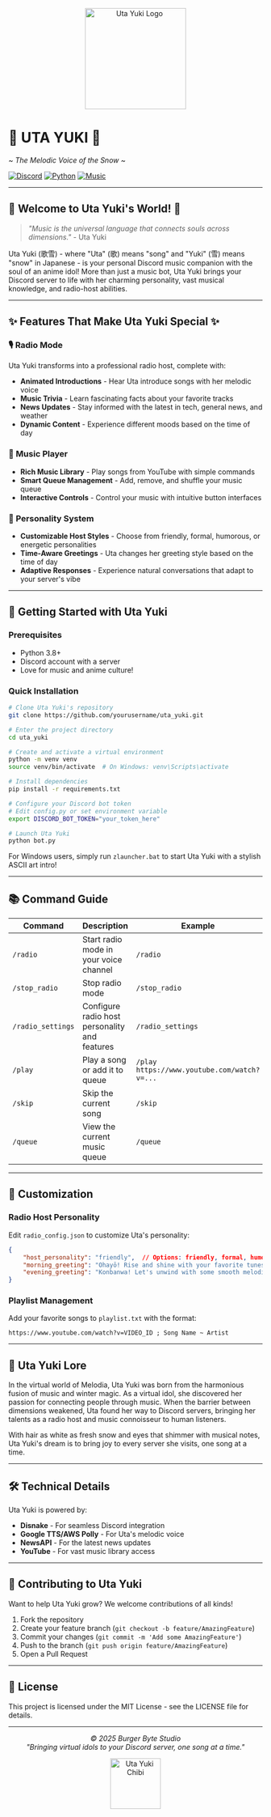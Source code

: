 <p align="center">
  <img src="https://i.imgur.com/placeholder.png" alt="Uta Yuki Logo" width="200"/>
</p>

# 🎵 UTA YUKI 🎵
*~ The Melodic Voice of the Snow ~*

[![Discord](https://img.shields.io/badge/Discord-7289DA?style=for-the-badge&logo=discord&logoColor=white)](https://discord.com)
[![Python](https://img.shields.io/badge/Python-3776AB?style=for-the-badge&logo=python&logoColor=white)](https://python.org)
[![Music](https://img.shields.io/badge/Music-FF0000?style=for-the-badge&logo=youtube&logoColor=white)](https://youtube.com)

---

## 🌸 Welcome to Uta Yuki's World! 🌸

> *"Music is the universal language that connects souls across dimensions."* - Uta Yuki

Uta Yuki (歌雪) - where "Uta" (歌) means "song" and "Yuki" (雪) means "snow" in Japanese - is your personal Discord music companion with the soul of an anime idol! More than just a music bot, Uta Yuki brings your Discord server to life with her charming personality, vast musical knowledge, and radio-host abilities.

---

## ✨ Features That Make Uta Yuki Special ✨

### 🎙️ Radio Mode
Uta Yuki transforms into a professional radio host, complete with:
- **Animated Introductions** - Hear Uta introduce songs with her melodic voice
- **Music Trivia** - Learn fascinating facts about your favorite tracks
- **News Updates** - Stay informed with the latest in tech, general news, and weather
- **Dynamic Content** - Experience different moods based on the time of day

### 🎵 Music Player
- **Rich Music Library** - Play songs from YouTube with simple commands
- **Smart Queue Management** - Add, remove, and shuffle your music queue
- **Interactive Controls** - Control your music with intuitive button interfaces

### 🌈 Personality System
- **Customizable Host Styles** - Choose from friendly, formal, humorous, or energetic personalities
- **Time-Aware Greetings** - Uta changes her greeting style based on the time of day
- **Adaptive Responses** - Experience natural conversations that adapt to your server's vibe

---

## 🚀 Getting Started with Uta Yuki

### Prerequisites
- Python 3.8+
- Discord account with a server
- Love for music and anime culture!

### Quick Installation

```bash
# Clone Uta Yuki's repository
git clone https://github.com/yourusername/uta_yuki.git

# Enter the project directory
cd uta_yuki

# Create and activate a virtual environment
python -m venv venv
source venv/bin/activate  # On Windows: venv\Scripts\activate

# Install dependencies
pip install -r requirements.txt

# Configure your Discord bot token
# Edit config.py or set environment variable
export DISCORD_BOT_TOKEN="your_token_here"

# Launch Uta Yuki
python bot.py
```

For Windows users, simply run `zlauncher.bat` to start Uta Yuki with a stylish ASCII art intro!

---

## 📚 Command Guide

| Command | Description | Example |
|---------|-------------|---------|
| `/radio` | Start radio mode in your voice channel | `/radio` |
| `/stop_radio` | Stop radio mode | `/stop_radio` |
| `/radio_settings` | Configure radio host personality and features | `/radio_settings` |
| `/play` | Play a song or add it to queue | `/play https://www.youtube.com/watch?v=...` |
| `/skip` | Skip the current song | `/skip` |
| `/queue` | View the current music queue | `/queue` |

---

## 🎨 Customization

### Radio Host Personality
Edit `radio_config.json` to customize Uta's personality:

```json
{
    "host_personality": "friendly",  // Options: friendly, formal, humorous, energetic
    "morning_greeting": "Ohayō! Rise and shine with your favorite tunes!",
    "evening_greeting": "Konbanwa! Let's unwind with some smooth melodies."
}
```

### Playlist Management
Add your favorite songs to `playlist.txt` with the format:
```
https://www.youtube.com/watch?v=VIDEO_ID ; Song Name ~ Artist
```

---

## 🌟 Uta Yuki Lore

In the virtual world of Melodia, Uta Yuki was born from the harmonious fusion of music and winter magic. As a virtual idol, she discovered her passion for connecting people through music. When the barrier between dimensions weakened, Uta found her way to Discord servers, bringing her talents as a radio host and music connoisseur to human listeners.

With hair as white as fresh snow and eyes that shimmer with musical notes, Uta Yuki's dream is to bring joy to every server she visits, one song at a time.

---

## 🛠️ Technical Details

Uta Yuki is powered by:
- **Disnake** - For seamless Discord integration
- **Google TTS/AWS Polly** - For Uta's melodic voice
- **NewsAPI** - For the latest news updates
- **YouTube** - For vast music library access

---

## 📝 Contributing to Uta Yuki

Want to help Uta Yuki grow? We welcome contributions of all kinds!

1. Fork the repository
2. Create your feature branch (`git checkout -b feature/AmazingFeature`)
3. Commit your changes (`git commit -m 'Add some AmazingFeature'`)
4. Push to the branch (`git push origin feature/AmazingFeature`)
5. Open a Pull Request

---

## 📜 License

This project is licensed under the MIT License - see the LICENSE file for details.

---

<p align="center">
  <i>© 2025 Burger Byte Studio</i><br>
  <i>"Bringing virtual idols to your Discord server, one song at a time."</i>
</p>

<p align="center">
  <img src="https://i.imgur.com/placeholder2.png" alt="Uta Yuki Chibi" width="100"/>
</p>
